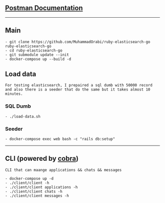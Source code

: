 ## [Postman Documentation](https://documenter.getpostman.com/view/8801159/SW18waqH?version=latest)

-------

## Main
    - git clone https://github.com/MuhammadOrabi/ruby-elasticsearch-go ruby-elasticsearch-go
    - cd ruby-elasticsearch-go
    - git submodule update --init
    - docker-compose up --build -d

## Load data  

`For testing elasticsearch, I prepaired a sql dumb with 50000 record and also there is a seeder that do the same but it takes almost 10 minutes.`

### SQL Dumb
    - ./load-data.sh

### Seeder
    - docker-compose exec web bash -c "rails db:setup"

-------

## CLI (powered by [cobra](https://github.com/spf13/cobra))

`CLI that can maange applications && chats && messages`

    - docker-compose up -d
    - ./client/client -h
    - ./client/client applications -h
    - ./client/client chats -h
    - ./client/client messages -h
